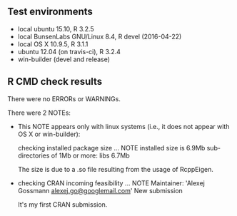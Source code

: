 ## Test environments
* local ubuntu 15.10, R 3.2.5
* local BunsenLabs GNU/Linux 8.4, R devel (2016-04-22)
* local OS X 10.9.5, R 3.1.1
* ubuntu 12.04 (on travis-ci), R 3.2.4
* win-builder (devel and release)

## R CMD check results
There were no ERRORs or WARNINGs. 

There were 2 NOTEs:

* This NOTE appears only with linux systems (i.e., it does not appear with OS X or win-builder):
  
  checking installed package size ... NOTE
  installed size is  6.9Mb
  sub-directories of 1Mb or more:
    libs   6.7Mb

  The size is due to a .so file resulting from the usage of RcppEigen.

* checking CRAN incoming feasibility ... NOTE
  Maintainer: 'Alexej Gossmann <alexej.go@googlemail.com>'
  New submission

  It's my first CRAN submission.
